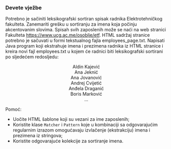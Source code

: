 ### Devete vježbe
Potrebno je sačiniti leksikografski sortiran spisak radnika Elektrotehničkog fakulteta. Zanemariti grešku u sortiranju za imena koja počinju akcentovanim slovima. Spisah svih zaposlenih može se naći na web stranici Fakulteta https://www.ucg.ac.me/osoblje/etf. HTML sadržaj stranice potrebno je sačuvati u formi tekstualnog fajla employees_page.txt. Napisati Java program koji ekstrahuje imena i prezimena radnika iz HTML stranice i kreira novi fajl employees.txt u kojem će radnici biti leksikografski sortirani po sljedećem redosljedu:  
<div align="center">
Aldin Kajević<br/>
Ana Jeknić<br/>
Ana Jovanović<br/>
Andrej Cvijetić<br/>
Anđela Draganić<br/>
Boris Marković<br/>
...
</div>

Pomoć:  
- Uočite HTML šablone koji su vezani za ime zaposlenih;  
- Koristite klase `Matcher` i `Pattern` koje u kombinaciji sa odgovarajućim regularnim izrazom omogućavaju izvlačenje (ekstrakciju) imena i prezimena iz stringova;  
- Koristite odgovarajuće kolekcije za sortiranje imena.  
